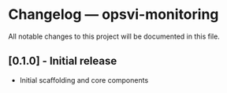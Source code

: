 # Changelog — opsvi-monitoring

All notable changes to this project will be documented in this file.

## [0.1.0] - Initial release
- Initial scaffolding and core components
